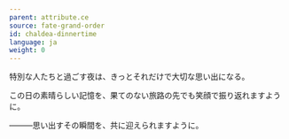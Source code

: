 ```yaml
---
parent: attribute.ce
source: fate-grand-order
id: chaldea-dinnertime
language: ja
weight: 0
---
```


特別な人たちと過ごす夜は、きっとそれだけで大切な思い出になる。

この日の素晴らしい記憶を、果てのない旅路の先でも笑顔で振り返れますように。

―――思い出すその瞬間を、共に迎えられますように。
